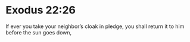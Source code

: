 # Exodus 22:26

If ever you take your neighbor’s cloak in pledge, you shall return it to him before the sun goes down,
